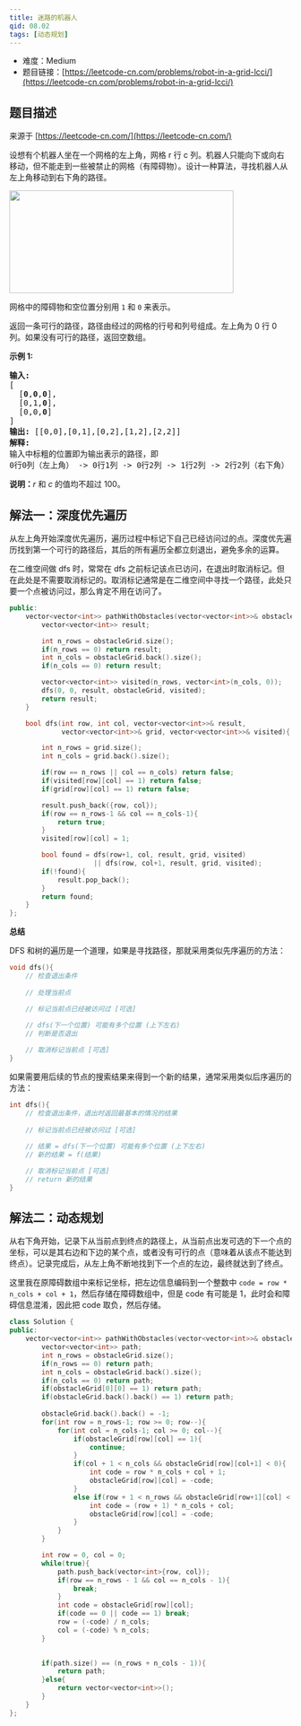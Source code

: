 ```yaml
---
title: 迷路的机器人
qid: 08.02
tags: [动态规划]
---
```



- 难度：Medium
- 题目链接：[https://leetcode-cn.com/problems/robot-in-a-grid-lcci/](https://leetcode-cn.com/problems/robot-in-a-grid-lcci/)


## 题目描述

来源于 [https://leetcode-cn.com/](https://leetcode-cn.com/)

<p>设想有个机器人坐在一个网格的左上角，网格 r 行 c 列。机器人只能向下或向右移动，但不能走到一些被禁止的网格（有障碍物）。设计一种算法，寻找机器人从左上角移动到右下角的路径。</p>

<p><img src="https://assets.leetcode-cn.com/aliyun-lc-upload/uploads/2018/10/22/robot_maze.png" style="height: 183px; width: 400px;"></p>

<p>网格中的障碍物和空位置分别用 <code>1</code> 和 <code>0</code> 来表示。</p>

<p>返回一条可行的路径，路径由经过的网格的行号和列号组成。左上角为 0 行 0 列。如果没有可行的路径，返回空数组。</p>

<p><strong>示例&nbsp;1:</strong></p>

<pre><strong>输入:
</strong>[
&nbsp; [<strong>0</strong>,<strong>0</strong>,<strong>0</strong>],
&nbsp; [0,1,<strong>0</strong>],
&nbsp; [0,0,<strong>0</strong>]
]
<strong>输出:</strong> [[0,0],[0,1],[0,2],[1,2],[2,2]]
<strong>解释: 
</strong>输入中标粗的位置即为输出表示的路径，即
0行0列（左上角） -&gt; 0行1列 -&gt; 0行2列 -&gt; 1行2列 -&gt; 2行2列（右下角）</pre>

<p><strong>说明：</strong><em>r</em>&nbsp;和 <em>c </em>的值均不超过 100。</p>


## 解法一：深度优先遍历

从左上角开始深度优先遍历，遍历过程中标记下自己已经访问过的点。深度优先遍历找到第一个可行的路径后，其后的所有遍历全都立刻退出，避免多余的运算。

在二维空间做 dfs 时，常常在 dfs 之前标记该点已访问，在退出时取消标记。但在此处是不需要取消标记的。取消标记通常是在二维空间中寻找一个路径，此处只要一个点被访问过，那么肯定不用在访问了。

```c++
public:
    vector<vector<int>> pathWithObstacles(vector<vector<int>>& obstacleGrid) {
        vector<vector<int>> result;

        int n_rows = obstacleGrid.size();
        if(n_rows == 0) return result;
        int n_cols = obstacleGrid.back().size();
        if(n_cols == 0) return result;

        vector<vector<int>> visited(n_rows, vector<int>(n_cols, 0));
        dfs(0, 0, result, obstacleGrid, visited);
        return result;
    }

    bool dfs(int row, int col, vector<vector<int>>& result,
             vector<vector<int>>& grid, vector<vector<int>>& visited){

        int n_rows = grid.size();
        int n_cols = grid.back().size();

        if(row == n_rows || col == n_cols) return false;
        if(visited[row][col] == 1) return false;
        if(grid[row][col] == 1) return false;

        result.push_back({row, col});
        if(row == n_rows-1 && col == n_cols-1){
            return true;
        }
        visited[row][col] = 1;

        bool found = dfs(row+1, col, result, grid, visited)
                     || dfs(row, col+1, result, grid, visited);
        if(!found){
            result.pop_back();
        }
        return found;
    }
};
```

**总结**

DFS 和树的遍历是一个道理，如果是寻找路径，那就采用类似先序遍历的方法：

```c++
void dfs(){
    // 检查退出条件
    
    // 处理当前点

    // 标记当前点已经被访问过 [可选]
    
    // dfs(下一个位置) 可能有多个位置 (上下左右)
    // 判断是否退出

    // 取消标记当前点 [可选]
}
```

如果需要用后续的节点的搜索结果来得到一个新的结果，通常采用类似后序遍历的方法：

```c++
int dfs(){
    // 检查退出条件，退出时返回最基本的情况的结果
    
    // 标记当前点已经被访问过 [可选]
    
    // 结果 = dfs(下一个位置) 可能有多个位置 (上下左右)
    // 新的结果 = f(结果)

    // 取消标记当前点 [可选]
    // return 新的结果
}
```

## 解法二：动态规划

从右下角开始，记录下从当前点到终点的路径上，从当前点出发可选的下一个点的坐标，可以是其右边和下边的某个点，或者没有可行的点（意味着从该点不能达到终点）。记录完成后，从左上角不断地找到下一个点的左边，最终就达到了终点。

这里我在原障碍数组中来标记坐标，把左边信息编码到一个整数中 `code = row * n_cols + col + 1`，然后存储在障碍数组中，但是 code 有可能是 1，此时会和障碍信息混淆，因此把 code 取负，然后存储。

```c++
class Solution {
public:
    vector<vector<int>> pathWithObstacles(vector<vector<int>>& obstacleGrid) {
        vector<vector<int>> path;
        int n_rows = obstacleGrid.size();
        if(n_rows == 0) return path;
        int n_cols = obstacleGrid.back().size();
        if(n_cols == 0) return path;
        if(obstacleGrid[0][0] == 1) return path;
        if(obstacleGrid.back().back() == 1) return path;
        
        obstacleGrid.back().back() = -1;
        for(int row = n_rows-1; row >= 0; row--){
            for(int col = n_cols-1; col >= 0; col--){
                if(obstacleGrid[row][col] == 1){
                    continue;
                }
                if(col + 1 < n_cols && obstacleGrid[row][col+1] < 0){
                    int code = row * n_cols + col + 1;
                    obstacleGrid[row][col] = -code;
                }
                else if(row + 1 < n_rows && obstacleGrid[row+1][col] < 0){
                    int code = (row + 1) * n_cols + col;
                    obstacleGrid[row][col] = -code;
                }
            }
        }

        int row = 0, col = 0;
        while(true){
            path.push_back(vector<int>{row, col});
            if(row == n_rows - 1 && col == n_cols - 1){
                break;
            }
            int code = obstacleGrid[row][col];
            if(code == 0 || code == 1) break;
            row = (-code) / n_cols;
            col = (-code) % n_cols;
        }

        
        if(path.size() == (n_rows + n_cols - 1)){
            return path;
        }else{
            return vector<vector<int>>();
        }
    }
};
```